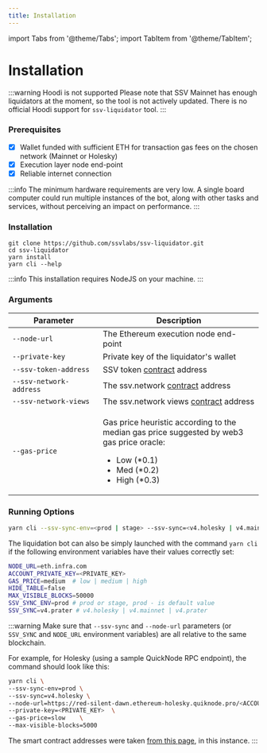```yaml
---
title: Installation
---
```


import Tabs from '@theme/Tabs';
import TabItem from '@theme/TabItem';

# Installation

:::warning Hoodi is not supported
Please note that SSV Mainnet has enough liquidators at the moment, so the tool is not actively updated. There is no official Hoodi support for `ssv-liquidator` tool.
:::

### Prerequisites

* [x] Wallet funded with sufficient ETH for transaction gas fees on the chosen network (Mainnet or Holesky)
* [x] Execution layer node end-point
* [x] Reliable internet connection

:::info
The minimum hardware requirements are very low. A single board computer could run multiple instances of the bot, along with other tasks and services, without perceiving an impact on performance.
:::

### Installation

```git
git clone https://github.com/ssvlabs/ssv-liquidator.git
cd ssv-liquidator
yarn install
yarn cli --help
```

:::info
This installation requires NodeJS on your machine.
:::

### Arguments

<table><thead><tr><th width="230.29247910863506">Parameter</th><th width="466.2">Description</th></tr></thead><tbody><tr><td><code>--node-url</code></td><td>The Ethereum execution node end-point</td></tr><tr><td><code>--private-key</code></td><td>Private key of the liquidator's wallet</td></tr><tr><td><code>--ssv-token-address</code></td><td>SSV token <a href="../../developers/smart-contracts/#bhl3qnbkn7py-1">contract</a> address</td></tr><tr><td><code>--ssv-network-address</code></td><td>The ssv.network <a href="../../developers/smart-contracts/#bhl3qnbkn7py-1">contract</a> address</td></tr><tr><td><code>--ssv-network-views</code></td><td>The ssv.network views <a href="../../developers/smart-contracts/#bhl3qnbkn7py-1">contract</a> address</td></tr><tr><td><code>--gas-price</code></td><td><p>Gas price heuristic according to the median gas price suggested by web3 gas price oracle:</p><ul><li>Low (*0.1)</li><li>Med (*0.2)</li><li>High (*0.3)</li></ul></td></tr></tbody></table>

### Running Options

<Tabs>
  <TabItem value="cli" label="Option 1: Using CLI Arguments">

```sh
yarn cli --ssv-sync-env=<prod | stage> --ssv-sync=<v4.holesky | v4.mainnet | v4.prater> --node-url=<NODE_URL>  --private-key=<PRIVATE_KEY>  --gas-price=slow --max-visible-blocks=<MAX_BLOCKS>
```

  </TabItem>
  <TabItem value="env" label="Option 2: Using .ENV Variables">

The liquidation bot can also be simply launched with the command `yarn cli` if the following environment variables have their values correctly set:

```bash
NODE_URL=eth.infra.com 
ACCOUNT_PRIVATE_KEY=<PRIVATE_KEY>
GAS_PRICE=medium  # low | medium | high
HIDE_TABLE=false
MAX_VISIBLE_BLOCKS=50000
SSV_SYNC_ENV=prod # prod or stage, prod - is default value
SSV_SYNC=v4.prater # v4.holesky | v4.mainnet | v4.prater
```

  </TabItem>
</Tabs>

:::warning
Make sure that `--ssv-sync` and `--node-url` parameters (or `SSV_SYNC` and `NODE_URL` environment variables) are all relative to the same blockchain.

For example, for Holesky (using a sample QuickNode RPC endpoint), the command should look like this:

```sh
yarn cli \
--ssv-sync-env=prod \
--ssv-sync=v4.holesky \
--node-url=https://red-silent-dawn.ethereum-holesky.quiknode.pro/<ACCOUNT_ID>/  \
--private-key=<PRIVATE_KEY>  \
--gas-price=slow    \
--max-visible-blocks=5000
```

The smart contract addresses were taken [from this page](../../developers/smart-contracts/#holesky-testnet), in this instance.
:::

